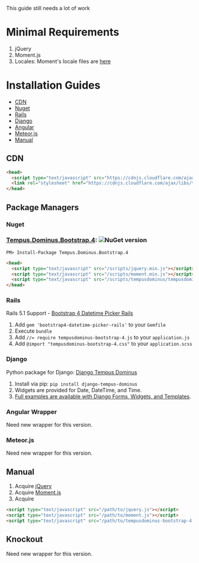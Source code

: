 <div class="alert alert-warning">
    This guide still needs a lot of work
</div>

# Minimal Requirements

1. jQuery
2. Moment.js
3. Locales: Moment's locale files are [here](https://github.com/moment/moment/tree/master/locale)

# Installation Guides
* [CDN](#cdn)
* [Nuget](#nuget)
* [Rails](#rails)
* [Django](#django)
* [Angular](#angular-wrapper)
* [Meteor.js](#meteorjs)
* [Manual](#manual)

## CDN
```html
<head>
  <script type="text/javascript" src="https://cdnjs.cloudflare.com/ajax/libs/tempusdominus-bootstrap-4/5.0.0-alpha14/js/tempusdominus-bootstrap-4.min.js"></script>
  <link rel="stylesheet" href="https://cdnjs.cloudflare.com/ajax/libs/tempusdominus-bootstrap-4/5.0.0-alpha14/css/tempusdominus-bootstrap-4.min.css" />
</head>
```

## Package Managers

### Nuget

### [Tempus.Dominus.Bootstrap.4](https://www.nuget.org/packages/Tempus.Dominus.Bootstrap.4/): ![NuGet version](https://badge.fury.io/nu/Tempus.Dominus.Bootstrap.4.png)

    PM> Install-Package Tempus.Dominus.Bootstrap.4


```html
<head>
  <script type="text/javascript" src="/scripts/jquery.min.js"></script>
  <script type="text/javascript" src="/scripts/moment.min.js"></script>
  <script type="text/javascript" src="/scripts/tempusdominus/tempusdominus-bootstrap-4.js"></script>
</head>
```

### Rails

Rails 5.1 Support - [Bootstrap 4 Datetime Picker Rails](https://github.com/Bialogs/bootstrap4-datetime-picker-rails)

1. Add `gem 'bootstrap4-datetime-picker-rails'` to your `Gemfile`
2. Execute `bundle`
3. Add `//= require tempusdominus-bootstrap-4.js` to your `application.js`
4. Add `@import "tempusdominus-bootstrap-4.css"` to your `application.scss`

### Django

Python package for Django: [Django Tempus Dominus](https://pypi.org/project/django-tempus-dominus/)

1. Install via pip: `pip install django-tempus-dominus`
2. Widgets are provided for Date, DateTime, and Time.
3. [Full examples are available with Django Forms, Widgets, and Templates](https://pypi.org/project/django-tempus-dominus/).

### Angular Wrapper
Need new wrapper for this version.

### Meteor.js

Need new wrapper for this version.

## Manual

1. Acquire [jQuery](http://jquery.com)
2. Acquire [Moment.js](https://github.com/moment/moment)
3. Acquire
```html
<script type="text/javascript" src="/path/to/jquery.js"></script>
<script type="text/javascript" src="/path/to/moment.js"></script>
<script type="text/javascript" src="/path/to/tempusdominus-bootstrap-4.min.js"></script>
```

## Knockout

Need new wrapper for this version.
